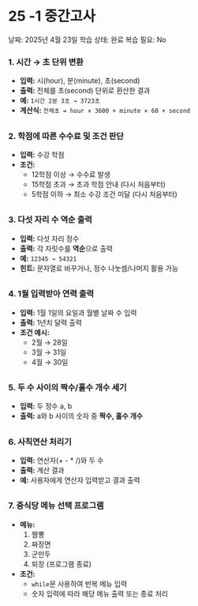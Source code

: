 # 25 -1 중간고사

날짜: 2025년 4월 23일
학습 상태: 완료
복습 필요: No

### **1. 시간 → 초 단위 변환**

- **입력:** 시(hour), 분(minute), 초(second)
- **출력:** 전체를 초(second) 단위로 환산한 결과
- **예:** `1시간 2분 3초 → 3723초`
- **계산식:** `전체초 = hour × 3600 + minute × 60 + second`

##

### **2. 학점에 따른 수수료 및 조건 판단**

- **입력:** 수강 학점
- **조건:**
    - 12학점 이상 → 수수료 발생
    - 15학점 초과 → 초과 학점 안내 (다시 처음부터)
    - 5학점 이하 → 최소 수강 조건 미달 (다시 처음부터)

##

### **3. 다섯 자리 수 역순 출력**

- **입력:** 다섯 자리 정수
- **출력:** 각 자릿수를 **역순**으로 출력
- **예:** `12345 → 54321`
- **힌트:** 문자열로 바꾸거나, 정수 나눗셈/나머지 활용 가능

##

### **4. 1월 입력받아 연력 출력**

- **입력:** 1월 1일의 요일과 월별 날짜 수 입력
- **출력:** 1년치 달력 출력
- **조건 예시:**
    - 2월 → 28일
    - 3월 → 31일
    - 4월 → 30일

##

### **5. 두 수 사이의 짝수/홀수 개수 세기**

- **입력:** 두 정수 a, b
- **출력:** a와 b 사이의 숫자 중 **짝수, 홀수 개수**

##

### **6. 사칙연산 처리기**

- **입력:** 연산자(+ - * /)와 두 수
- **출력:** 계산 결과
- **예:** 사용자에게 연산자 입력받고 결과 출력

##

### **7. 중식당 메뉴 선택 프로그램**

- **메뉴:**
    1. 짬뽕
    2. 짜장면
    3. 군만두
    4. 퇴장 (프로그램 종료)
- **조건:**
    - `while`문 사용하여 반복 메뉴 입력
    - 숫자 입력에 따라 해당 메뉴 출력 또는 종료 처리
